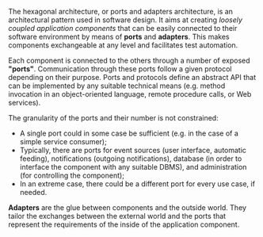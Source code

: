 The hexagonal architecture, or ports and adapters architecture, is an architectural pattern used in software design.
It aims at creating _loosely coupled application components_ that can be easily connected to their software
environment by means of **ports** and **adapters**.
This makes components exchangeable at any level and facilitates test automation.

Each component is connected to the others through a number of exposed **"ports"**.
Communication through these ports follow a given protocol depending on their purpose.
Ports and protocols define an abstract API that can be implemented by any suitable technical means
(e.g. method invocation in an object-oriented language, remote procedure calls, or Web services).

The granularity of the ports and their number is not constrained:

-   A single port could in some case be sufficient (e.g. in the case of a simple service consumer);
-   Typically, there are ports for event sources (user interface, automatic feeding),
    notifications (outgoing notifications),
    database (in order to interface the component with any suitable DBMS),
    and administration (for controlling the component);
-   In an extreme case, there could be a different port for every use case, if needed.

**Adapters** are the glue between components and the outside world.
They tailor the exchanges between the external world and the ports that represent
the requirements of the inside of the application component.
